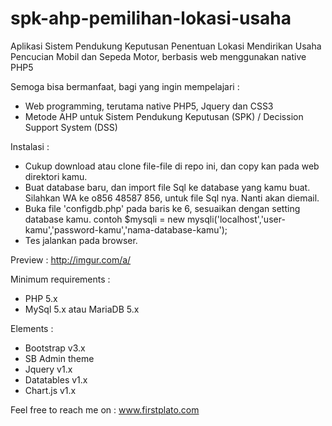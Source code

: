 # spk-ahp-pemilihan-lokasi-usaha

Aplikasi Sistem Pendukung Keputusan Penentuan Lokasi  Mendirikan Usaha Pencucian Mobil dan Sepeda Motor, berbasis web menggunakan native PHP5

Semoga bisa bermanfaat, bagi yang ingin mempelajari :
- Web programming, terutama native PHP5, Jquery dan CSS3
- Metode AHP untuk Sistem Pendukung Keputusan (SPK) / Decission Support System (DSS)

Instalasi :
- Cukup download atau clone file-file di repo ini, dan copy kan pada web direktori kamu.
- Buat database baru, dan import file Sql ke database yang kamu buat. 
  Silahkan WA ke o856 48587 856, untuk file Sql nya. Nanti akan diemail. 
- Buka file 'configdb.php' pada baris ke 6, sesuaikan dengan setting database kamu.
  contoh $mysqli = new mysqli('localhost','user-kamu','password-kamu','nama-database-kamu');
- Tes jalankan pada browser.

Preview :
http://imgur.com/a/

Minimum requirements :
- PHP 5.x
- MySql 5.x atau MariaDB 5.x

Elements :
- Bootstrap v3.x
- SB Admin theme
- Jquery v1.x
- Datatables v1.x
- Chart.js v1.x

Feel free to reach me on : 
www.firstplato.com
